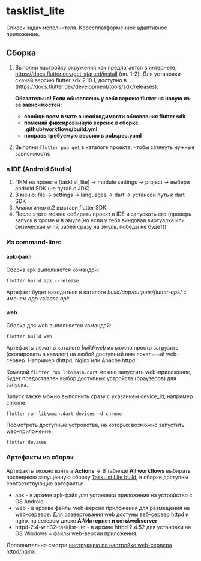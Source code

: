 # tasklist_lite

Список задач исполнителя. 
Кроссплатформенное адаптивное приложение.

## Сборка
1. Выполни настройку окружения как предлагается в интернете, https://docs.flutter.dev/get-started/install (пп. 1-2). 
   Для установки скачай версию flutter sdk 2.10.1, доступно в  (https://docs.flutter.dev/development/tools/sdk/releases).

   **Обязательно! Если обновляешь у себя версию flutter на новую из-за зависимостей:**
     - **сообщи всем в чате о необходимости обновления flutter sdk**
     - **поменяй фиксированную версию в сборке .github/workflows/build.yml** 
     - **поправь требуемую версию в pubspec.yaml**

2. Выполни `flutter pub get` в каталоге проекта, чтобы затянуть нужные зависимости.
### в IDE (Android Studio)
1. ПКМ на проекте (tasklist_lite) -> module settings -> project -> выбери android SDK (не путай с JDK).
2. В меню: file -> settings -> languages -> dart -> установи путь к dart SDK
3. Аналогично п.2 выстави flutter SDK
4. После этого можно собирать проект в IDE и запускать его (проверь запуск в хроме и в эмуле(но если у тебя виндовая
виртуалка или физическая win7, забей сразу на эмуль, победы не будет))
### Из command-line:
#### apk-файл
Сборка apk выполняется командой: 
```
flutter build apk --release
``` 
Артефакт будет находиться в каталоге _build/app/outputs/flutter-apk/_ с именем _app-release.apk_

#### web
Сборка для web выполняется командой:
```
flutter build web
```
Артефакты лежат в каталоге _build/web_ их можно просто загрузить (скопировать в каталог) на любой доступный вам локальный web-сервер. Например dhttpd, Nginx или Apache httpd. 

Комадой `flutter run lib\main.dart` можно запустить web-приложение, будет предоставлен выбор доступных устройств (браузеров) для запуска.

Запуск также можно выполнить сразу с указанием device_id, например chrome:
```
flutter run lib\main.dart devices -d chrome
```
Посмотреть доступные устройства, на которых возможно запустить web-приложение:
```
flutter devices 
```

### Артефакты из сборок
Артефакты можно взять в **Actions** -> В табилце **All workflows** выбирать последнюю запущенную сборку [TaskList Lite build](https://github.com/argustelecom/tasklist_lite/actions/workflows/build.yml), в сборке доступны соответствующие артефакты:
- apk - в архиве apk-файл для установки приложения на устройство с OS Android.
- web - в архиве файлы web-версии приложения для размещения на web-сервере. Для развертования web достуны веб-сервер httpd и nginx на сетевом диске **A:\Интернет и сеть\webserver**
- httpd-2.4-win32-tasklist-lite - в архиве httpd 2.4.52 для установки на OS Windows + файлы web-версии приложения.

Дополнительно смотри [инструкцию по настройке web-сервера httpd/nginx](https://github.com/argustelecom/tasklist_lite/blob/master/docs/install-web.md).






